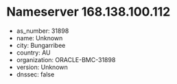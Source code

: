 # Nameserver 168.138.100.112

* as_number: 31898
* name: Unknown
* city: Bungarribee
* country: AU
* organization: ORACLE-BMC-31898
* version: Unknown
* dnssec: false

